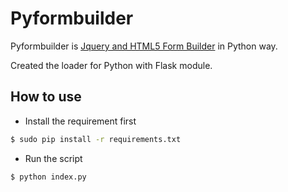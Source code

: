 # Pyformbuilder


Pyformbuilder is [Jquery and HTML5 Form Builder] in Python way.

Created the loader for Python with Flask module.

## How to use
- Install the requirement first
```sh
$ sudo pip install -r requirements.txt
```
- Run the script
```sh
$ python index.py
```

[Jquery and HTML5 Form Builder]:https://github.com/shlomnissan/formbuilder
